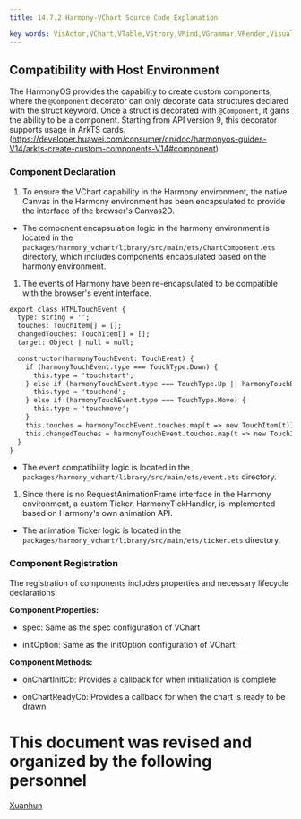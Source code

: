 ```yaml
---
title: 14.7.2 Harmony-VChart Source Code Explanation    

key words: VisActor,VChart,VTable,VStrory,VMind,VGrammar,VRender,Visualization,Chart,Data,Table,Graph,Gis,LLM
---
```

## Compatibility with Host Environment

The HarmonyOS provides the capability to create custom components, where the `@Component` decorator can only decorate data structures declared with the struct keyword. Once a struct is decorated with `@Component`, it gains the ability to be a component. Starting from API version 9, this decorator supports usage in ArkTS cards. (https://developer.huawei.com/consumer/cn/doc/harmonyos-guides-V14/arkts-create-custom-components-V14#component).



### Component Declaration

1. To ensure the VChart capability in the Harmony environment, the native Canvas in the Harmony environment has been encapsulated to provide the interface of the browser's Canvas2D.

* The component encapsulation logic in the harmony environment is located in the `packages/harmony_vchart/library/src/main/ets/ChartComponent.ets` directory, which includes components encapsulated based on the harmony environment.

1. The events of Harmony have been re-encapsulated to be compatible with the browser's event interface.


```xml
export class HTMLTouchEvent {
  type: string = '';
  touches: TouchItem[] = [];
  changedTouches: TouchItem[] = [];
  target: Object | null = null;

  constructor(harmonyTouchEvent: TouchEvent) {
    if (harmonyTouchEvent.type === TouchType.Down) {
      this.type = 'touchstart';
    } else if (harmonyTouchEvent.type === TouchType.Up || harmonyTouchEvent.type === TouchType.Cancel) {
      this.type = 'touchend';
    } else if (harmonyTouchEvent.type === TouchType.Move) {
      this.type = 'touchmove';
    }
    this.touches = harmonyTouchEvent.touches.map(t => new TouchItem(t));
    this.changedTouches = harmonyTouchEvent.touches.map(t => new TouchItem(t));
  }
}    

```
*  The event compatibility logic is located in the `packages/harmony_vchart/library/src/main/ets/event.ets` directory.    

1. Since there is no RequestAnimationFrame interface in the Harmony environment, a custom Ticker, HarmonyTickHandler, is implemented based on Harmony's own animation API.    

*  The animation Ticker logic is located in the `packages/harmony_vchart/library/src/main/ets/ticker.ets` directory.    



### Component Registration

The registration of components includes properties and necessary lifecycle declarations.    

**Component Properties:**    

*  spec: Same as the spec configuration of VChart    

*  initOption: Same as the initOption configuration of VChart;    

**Component Methods:**    

*  onChartInitCb: Provides a callback for when initialization is complete    

*  onChartReadyCb: Provides a callback for when the chart is ready to be drawn    



 # This document was revised and organized by the following personnel 
 [Xuanhun](https://github.com/xuanhun)